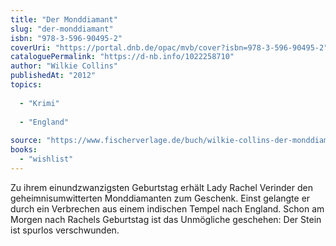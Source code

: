 ```yaml
---
title: "Der Monddiamant"
slug: "der-monddiamant"
isbn: "978-3-596-90495-2"
coverUri: "https://portal.dnb.de/opac/mvb/cover?isbn=978-3-596-90495-2"
cataloguePermalink: "https://d-nb.info/1022258710"
author: "Wilkie Collins"
publishedAt: "2012"
topics:
  
  - "Krimi"
    
  - "England"
    
source: "https://www.fischerverlage.de/buch/wilkie-collins-der-monddiamant-9783596904952"
books: 
  - "wishlist"
---
```

Zu ihrem einundzwanzigsten Geburtstag erhält Lady Rachel Verinder den 
geheimnisumwitterten Monddiamanten zum Geschenk. Einst gelangte er durch ein 
Verbrechen aus einem indischen Tempel nach England. Schon am Morgen nach 
Rachels Geburtstag ist das Unmögliche geschehen: Der Stein ist spurlos 
verschwunden.